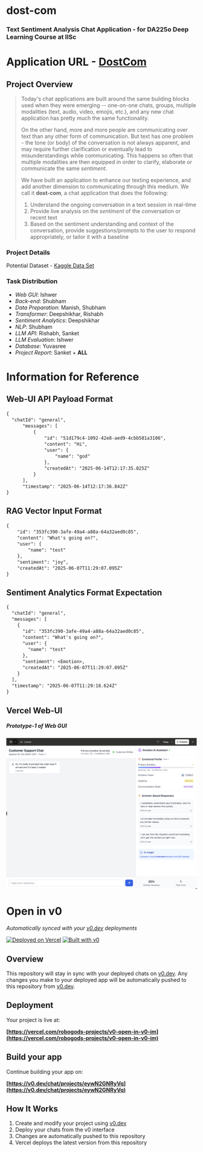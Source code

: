 # dost-com
### Text Sentiment Analysis Chat Application - for DA225o Deep Learning Course at IISc

# Application URL - [DostCom](https://dostcom.vercel.app/)

## Project Overview
> Today's chat applications are built around the same building blocks used when they were emerging -- one-on-one chats, groups, multiple modalities (text, audio, video, emojis, etc.), and any new chat application has pretty much the same functionality.
>
> On the other hand, more and more people are communicating over text than any other form of communication. But text has one problem - the tone (or body) of the conversation is not always apparent, and may require further clarification or eventually lead to misunderstandings while communicating. This happens so often that multiple modalities are then equipped in order to clarify, elaborate or communicate the same *sentiment*.
>
> We have built an application to enhance our texting experience, and add another dimension to communicating through this medium. We call it **dost-com**, a chat application that does the following:
>
> 1. Understand the ongoing conversation in a text session in real-time
> 2. Provide live analysis on the *sentiment* of the conversation or recent text
> 3. Based on the sentiment understanding and context of the conversation, provide suggestions/prompts to the user to respond appropriately, or tailor it with a baseline

### Project Details
Potential Dataset - [Kaggle Data Set](https://www.kaggle.com/datasets/parulpandey/emotion-dataset?select=training.csv)

### Task Distribution
- *Web GUI*: Ishwer
- *Back-end*: Shubham
- *Data Preparation*: Manish, Shubham
- *Transformer*: Deepshikhar, Rishabh
- *Sentiment Analytics*: Deepshikhar
- *NLP*: Shubham
- *LLM API*: Rishabh, Sanket
- *LLM Evaluation*: Ishwer
- *Database*: Yuvasree
- *Project Report*: Sanket + **ALL**


# Information for Reference

## Web-UI API Payload Format
```
{
  "chatId": "general",
      "messages": [
          {
              "id": "51d179c4-1092-42e8-aed9-4cbb581a3106",
              "content": "Hi",
              "user": {
                  "name": "god"
              },
              "createdAt": "2025-06-14T12:17:35.825Z"
          }
      ],
      "timestamp": "2025-06-14T12:17:36.842Z"
}
```
## RAG Vector Input Format
```
{
    "id": "353fc390-3afe-49a4-a88a-64a32aed0c85",
    "content": "What's going on?",
    "user": {
        "name": "test"
    },
    "sentiment": "joy",
    "createdAt": "2025-06-07T11:29:07.095Z"
}
```

## Sentiment Analytics Format Expectation
```
{
  "chatId": "general",
  "messages": [
    {
      "id": "353fc390-3afe-49a4-a88a-64a32aed0c85",
      "content": "What's going on?",
      "user": {
        "name": "test"
      },
      "sentiment": <Emotion>,
      "createdAt": "2025-06-07T11:29:07.095Z"
    }
  ],
  "timestamp": "2025-06-07T11:29:18.624Z"
}
```

## Vercel Web-UI

##### Prototype-1 of Web GUI
![Chat application with sentiment analysis](/images/prototype-1.png)

# Open in v0

*Automatically synced with your [v0.dev](https://v0.dev) deployments*

[![Deployed on Vercel](https://img.shields.io/badge/Deployed%20on-Vercel-black?style=for-the-badge&logo=vercel)](https://vercel.com/robogods-projects/v0-open-in-v0-im)
[![Built with v0](https://img.shields.io/badge/Built%20with-v0.dev-black?style=for-the-badge)](https://v0.dev/chat/projects/eywN2GNRyVq)

## Overview

This repository will stay in sync with your deployed chats on [v0.dev](https://v0.dev).
Any changes you make to your deployed app will be automatically pushed to this repository from [v0.dev](https://v0.dev).

## Deployment

Your project is live at:

**[https://vercel.com/robogods-projects/v0-open-in-v0-im](https://vercel.com/robogods-projects/v0-open-in-v0-im)**

## Build your app

Continue building your app on:

**[https://v0.dev/chat/projects/eywN2GNRyVq](https://v0.dev/chat/projects/eywN2GNRyVq)**

## How It Works

1. Create and modify your project using [v0.dev](https://v0.dev)
2. Deploy your chats from the v0 interface
3. Changes are automatically pushed to this repository
4. Vercel deploys the latest version from this repository
